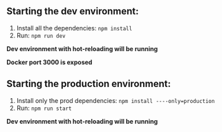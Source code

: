 ## Starting the dev environment:

1. Install all the dependencies:  ```npm install```
2. Run: ```npm run dev```

**Dev environment with hot-reloading will be running**

**Docker port 3000 is exposed**

## Starting the production environment:

1. Install only the prod dependencies:  ```npm install ----only=production```
2. Run: ```npm run start```

**Dev environment with hot-reloading will be running**